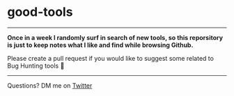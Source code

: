 # good-tools

----------------------------------------------------------------------------
**Once in a week I randomly surf in search of new tools, so this reporsitory is just to keep notes what I like and find while browsing Github.**

Please create a pull request if you would like to suggest some related to Bug Hunting tools 🧐

----------------------------------------------------------------------------

Questions? DM me on [Twitter](https://www.twitter.com/ArmanSameer95)
